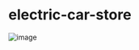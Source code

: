 # electric-car-store
![image](https://user-images.githubusercontent.com/113071563/205749505-f33971d4-d20d-487a-989c-a53d21bfd3da.png)
